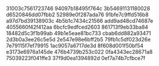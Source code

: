 31003c7561723746
94097b18495f764c
3b54691131180028
d6520846dd07fbb2
52989e0f287ada76
91bfe7c9ffd516b8
a97d7bd39138903c
4b5b1c7434c21566
add9ad48cd74687e
4055660f42f412aa
6bcfc9edfced2603
861713f9eb33ba84
18482d5c3f1b99ab
49b1e5eae81bc733
cbab6dd882a93471
2d3b0a3ee26c5e5d
2e547e98e6bff2b5
79fb1c5df023d26e
7e79115f7ef79915
1ac9057a6717de3d
8f608d001f50bf54
e3173e6976a145de
476b4739b253c022
0fa4343ec28671a8
75039223f041ffe3
37f9d0ea1394892d
0ef7a74b7cfbce7f
